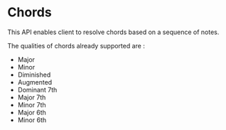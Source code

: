 # Chords

This API enables client to resolve chords based on a sequence of notes.

The qualities of chords already supported are :
* Major
* Minor
* Diminished
* Augmented
* Dominant 7th
* Major 7th
* Minor 7th
* Major 6th
* Minor 6th
